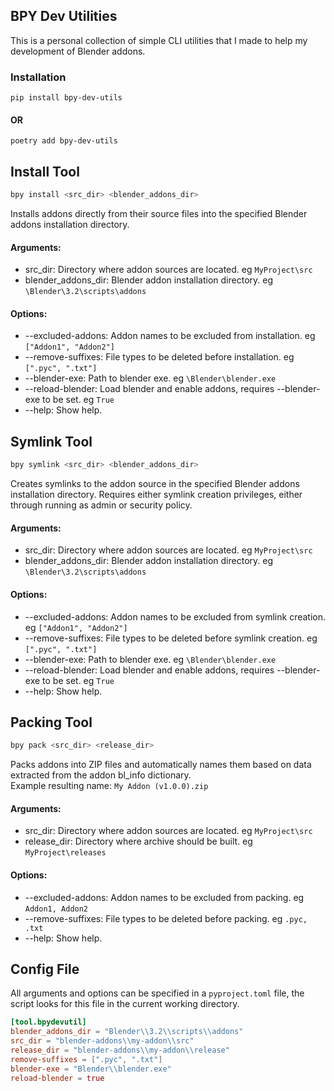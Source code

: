 
## BPY Dev Utilities

This is a personal collection of simple CLI utilities that I made to help my development of Blender addons.

### Installation
```shell
pip install bpy-dev-utils
```
#### OR
```shell
poetry add bpy-dev-utils
```

## Install Tool
```sh
bpy install <src_dir> <blender_addons_dir>
```
Installs addons directly from their source files into the specified Blender addons installation directory.
#### Arguments:
- src_dir: Directory where addon sources are located. eg ```MyProject\src```
- blender_addons_dir: Blender addon installation directory. eg ```\Blender\3.2\scripts\addons```

#### Options:
- --excluded-addons: Addon names to be excluded from installation. eg ```["Addon1", "Addon2"]```
- --remove-suffixes: File types to be deleted before installation. eg ```[".pyc", ".txt"]```
- --blender-exe: Path to blender exe. eg ```\Blender\blender.exe```
- --reload-blender: Load blender and enable addons, requires --blender-exe to be set. eg ```True```
- --help: Show help.

## Symlink Tool
```sh
bpy symlink <src_dir> <blender_addons_dir>
```
Creates symlinks to the addon source in the specified Blender addons installation directory. Requires either symlink creation privileges, either through running as admin or security policy.
#### Arguments:
- src_dir: Directory where addon sources are located. eg ```MyProject\src```
- blender_addons_dir: Blender addon installation directory. eg ```\Blender\3.2\scripts\addons```

#### Options:
- --excluded-addons: Addon names to be excluded from symlink creation. eg ```["Addon1", "Addon2"]```
- --remove-suffixes: File types to be deleted before symlink creation. eg ```[".pyc", ".txt"]```
- --blender-exe: Path to blender exe. eg ```\Blender\blender.exe```
- --reload-blender: Load blender and enable addons, requires --blender-exe to be set. eg ```True```
- --help: Show help.

## Packing Tool

```sh
bpy pack <src_dir> <release_dir>
```
Packs addons into ZIP files and automatically names them based on data extracted from the addon bl_info dictionary.<br>
Example resulting name: `My Addon (v1.0.0).zip`
#### Arguments:
- src_dir: Directory where addon sources are located. eg ```MyProject\src```
- release_dir: Directory where archive should be built. eg ```MyProject\releases```

#### Options:
- --excluded-addons: Addon names to be excluded from packing. eg ```Addon1, Addon2```
- --remove-suffixes: File types to be deleted before packing. eg ```.pyc, .txt```
- --help: Show help.

## Config File

All arguments and options can be specified in a ```pyproject.toml``` file, the script looks for this file in the current working directory.

```toml
[tool.bpydevutil]
blender_addons_dir = "Blender\\3.2\\scripts\\addons"
src_dir = "blender-addons\\my-addon\\src"
release_dir = "blender-addons\\my-addon\\release"
remove-suffixes = [".pyc", ".txt"]
blender-exe = "Blender\\blender.exe"
reload-blender = true
```
